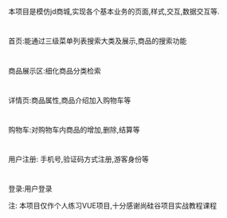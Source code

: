 # 
本项目是模仿jd商城,实现各个基本业务的页面,样式,交互,数据交互等.
# 
首页:能通过三级菜单列表搜索大类及展示,商品的搜索功能
# 
商品展示区:细化商品分类检索
# 
详情页:商品属性,商品介绍加入购物车等
# 
购物车:对购物车内商品的增加,删除,结算等
#
用户注册: 手机号,验证码方式注册,游客身份等
#
登录:用户登录


注:
本项目仅作个人练习VUE项目,十分感谢尚硅谷项目实战教程课程